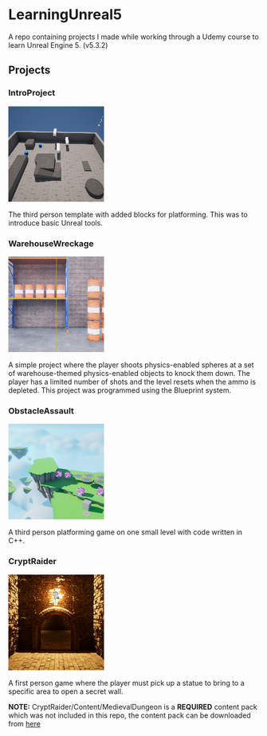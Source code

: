 # LearningUnreal5
 A repo containing projects I made while working through a Udemy course to learn Unreal Engine 5. (v5.3.2)
 
## Projects

### IntroProject

![](IntroProject/Saved/AutoScreenshot.png)

The third person template with added blocks for platforming. This was to introduce basic Unreal tools.

### WarehouseWreckage

![](WarehouseWreckage/Saved/AutoScreenshot.png)

A simple project where the player shoots physics-enabled spheres at a set of warehouse-themed physics-enabled objects to knock them down. The player has a limited number of shots and the level resets when the ammo is depleted. This project was programmed using the Blueprint system.

### ObstacleAssault

![](ObstacleAssault/Saved/AutoScreenshot.png)

A third person platforming game on one small level with code written in C++.

### CryptRaider

![](CryptRaider/Saved/AutoScreenshot.png)

A first person game where the player must pick up a statue to bring to a specific area to open a secret wall.

**NOTE:** CryptRaider/Content/MedievalDungeon is a __REQUIRED__ content pack which was not included in this repo, the content pack can be downloaded from [here](https://www.unrealengine.com/marketplace/en-US/product/a5b6a73fea5340bda9b8ac33d877c9e2)